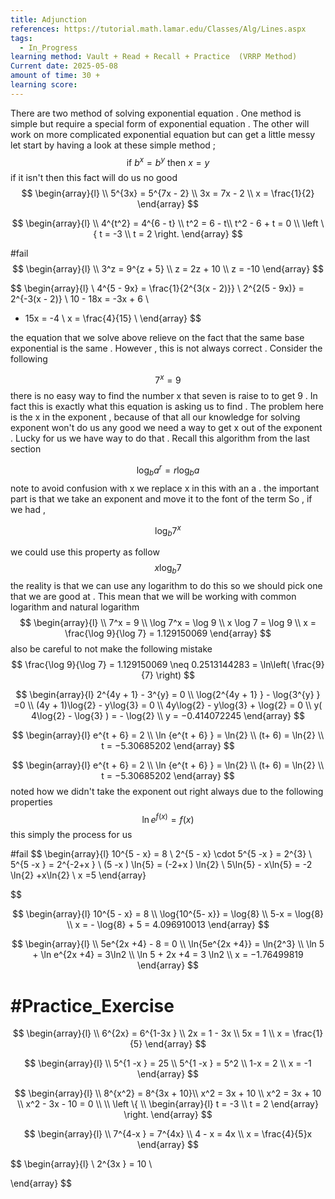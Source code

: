 ```yaml
---
title: Adjunction
references: https://tutorial.math.lamar.edu/Classes/Alg/Lines.aspx
tags:
  - In_Progress
learning method: Vault + Read + Recall + Practice  (VRRP Method)
Current date: 2025-05-08
amount of time: 30 +
learning score:
---
```



There are two method of solving  exponential equation . One method is simple but require a special form of exponential  equation . The other will work on  more complicated  exponential equation but can get a little messy 
let start by having a look at these simple method  ; 
$$
\text{if } b^x   = b^y  \text{ then } x =  y  
$$
if it isn't then this fact will do us no good 
$$
\begin{array}{l} \\
5^{3x}  =  5^{7x  - 2}    \\
3x  =  7x   - 2   \\
x = \frac{1}{2}
\end{array}
$$

$$
\begin{array}{l}  \\
4^{t^2} = 4^{6 - t}  \\
t^2  = 6 - t\\
t^2   -  6 +  t  =  0    \\
\left \{ 
t =   -3    \\
t =  2   
 \right.
\end{array}
$$

#fail 
$$
\begin{array}{l} \\
3^z   =  9^{z  +  5}    \\
z  =  2z  + 10  \\
 z   = -10   
\end{array}
$$

$$
\begin{array}{l}  \\
4^{5 - 9x}   =  \frac{1}{2^{3(x - 2)}}     \\
2^{2(5 - 9x)}  =  2^{-3(x - 2)}     \\
10  - 18x   =  -3x   +  6      \\
- 15x  =   -4  \\
 x =   \frac{4}{15}   \\
\end{array}
$$

the equation  that we solve  above relieve on the fact that the same base exponential  is the same . However , this is not always correct  . Consider the following 

$$
7^x  =  9 
$$there  is no easy way to find the number x that seven is raise to to get 9 . In fact this is exactly what this equation is asking us to find . The problem here is the x in the exponent , because of that all our knowledge for solving exponent won't do us any good  we need a way to get x out of the exponent . Lucky for us we have way to do that .  Recall this algorithm  from the last section  

$$
\log_{b}{a^r}   =  r \log_{b}a 
$$
note to avoid  confusion with x  we replace x in this with an a . the important part is that we take an exponent  and move it to the font of the term 
So , if we had , 

$$
\log_{b}7^x 
$$

we could use this property as follow 
$$
x\log_{b}7 
$$
the reality  is that we can use any logarithm to do this so we should pick one that we are good at . This mean that we will be working with common logarithm and natural  logarithm 
$$
\begin{array}{l}  \\
7^x  =  9   \\
\log 7^x  =  \log 9 \\
x   \log 7  = \log 9  \\
x =  \frac{\log 9}{\log 7}  = 1.129150069
\end{array}
$$
also be careful  to not make the following mistake   
$$
\frac{\log 9}{\log 7}  = 1.129150069  \neq  0.2513144283    =  \ln\left( \frac{9}{7} \right)
$$

$$
\begin{array}{l}
2^{4y  + 1}   - 3^{y} =  0   \\
\log{2^{4y  + 1}  }   - \log{3^{y} }    =0   \\
(4y + 1)\log{2}  - y\log{3}  =   0  \\
 4y\log{2} - y\log{3}   + \log{2}     = 0  \\
y( 4\log{2} -  \log{3}   ) = - \log{2}  \\
y  =  −0.414072245
\end{array}
$$

$$
\begin{array}{l}
e^{t +  6}  = 2  \\
\ln {e^{t +  6} }  = \ln{2} \\
(t+ 6)   =  \ln{2}  \\
   t = −5.30685202 
\end{array}
$$


$$
\begin{array}{l}
e^{t +  6}  = 2  \\
\ln {e^{t +  6} }  = \ln{2} \\
(t+ 6)   =  \ln{2}  \\
   t = −5.30685202 
\end{array}
$$
noted how we didn't take the exponent out right always due to the following properties 
$$
\ln e^{f(x)}    =  f(x)
$$
this simply the process for us  


#fail 
$$
\begin{array}{l}
10^{5 - x}  = 8     \\
2^{5 - x}  \cdot  5^{5 -x } = 2^{3}   \\
5^{5 -x }   =  2^{-2+x }  \\
(5 -x ) \ln{5}   = (-2+x ) \ln{2}   \\
 5\ln{5}  - x\ln{5}  =  -2 \ln{2} +x\ln{2}   \\
 x  =5 
\end{array}

 
$$

$$
\begin{array}{l}
10^{5 - x}  = 8  \\
\log{10^{5- x}}   =   \log{8}  \\
5-x  =  \log{8}  \\
x  =  - \log{8}   +  5 = 4.096910013
\end{array}
$$

$$
\begin{array}{l}  \\
  5e^{2x  +4}   - 8 =   0   \\
\ln{5e^{2x  +4}}     =  \ln{2^3}     \\
\ln 5 +   \ln e^{2x  +4}  =  3\ln2   \\
\ln 5 +  2x  +4   = 3 \ln2    \\
x  = −1.76499819 
\end{array}
$$


# #Practice_Exercise  

$$
\begin{array}{l}  \\
6^{2x}  =   6^{1-3x  }   \\
2x  =   1 - 3x   \\
5x   = 1    \\
x  = \frac{1}{5} 
\end{array}
$$


$$
\begin{array}{l}  \\
5^{1 -x   }   =  25   \\
5^{1 -x }  =  5^2     \\
1-x  =  2   \\
x  =  -1  
\end{array}
$$


$$
\begin{array}{l}  \\
8^{x^2}  =   8^{3x + 10}\\
x^2 =   3x + 10   \\
x^2  =  3x + 10    \\
x^2   - 3x  - 10  =   0   \\ \\
\left \{  \\
 \begin{array}{l}
t =   -3    \\
t =  2   
\end{array}
 \right.
\end{array}
$$




$$
\begin{array}{l}  \\
7^{4-x }  =  7^{4x}  \\
4 - x   =   4x    \\
x  =  \frac{4}{5}x   
\end{array}
$$





$$
\begin{array}{l}  \\
2^{3x }   = 10   \\

\end{array}
$$

